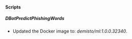 
#### Scripts
##### DBotPredictPhishingWords
- Updated the Docker image to: *demisto/ml:1.0.0.32340*.
